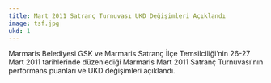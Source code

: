 ```yaml
---
title: Mart 2011 Satranç Turnuvası UKD Değişimleri Açıklandı
image: tsf.jpg
ukd: 1
---
```


Marmaris Belediyesi GSK ve Marmaris Satranç İlçe Temsilciliği’nin 26-27 Mart 2011 tarihlerinde düzenlediği Marmaris Mart 2011 Satranç Turnuvası'nın performans puanları ve UKD değişimleri açıklandı.
